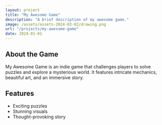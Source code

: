 ```yaml
---
layout: project
title: "My Awesome Game"
description: "A brief description of my awesome game."
image: /assets/assets-2024-03-02/drawing.png
url: "/projects/my-awesome-game"
date: 2024-01-01
---
```

## About the Game

My Awesome Game is an indie game that challenges players to solve puzzles and explore a mysterious world. It features intricate mechanics, beautiful art, and an immersive story.

## Features

- Exciting puzzles
- Stunning visuals
- Thought-provoking story